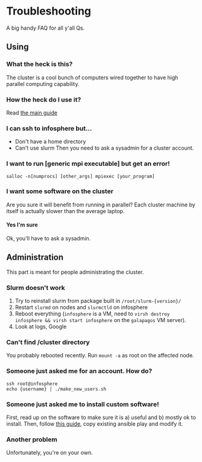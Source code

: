 # Troubleshooting

A big handy FAQ for all y'all Qs.

## Using

### What the heck is this?
The cluster is a cool bunch of computers wired together to have high parallel computing capability.

### How the heck do I use it?
Read [the main guide](./slurm.md)

### I can ssh to infosphere but...
* Don't have a home directory
* Can't use slurm
Then you need to ask a sysadmin for a cluster account.

### I want to run [generic mpi executable] but get an error!
```
salloc -n[numprocs] [other_args] mpiexec [your_program]
```

### I want some software on the cluster
Are you sure it will benefit from running in parallel? Each cluster machine by itself is actually slower than the average laptop.

#### Yes I'm sure
Ok, you'll have to ask a sysadmin.

## Administration

This part is meant for people administrating the cluster.

### Slurm doesn't work

1. Try to reinstall slurm from package built in `/root/slurm-{version}/`
2. Restart `slurmd` on nodes and `slurmctld` on infosphere
3. Reboot everything \(`infosphere` is a VM, need to `virsh destroy infosphere && virsh start infosphere` on the `galapagos` VM server\).
4. Look at logs, Google

### Can't find /cluster directory

You probably rebooted recently. Run `mount -a` as root on the affected node.

### Someone just asked me for an account. How do?
```
ssh root@infosphere
echo {username} | ./make_new_users.sh
```

### Someone just asked me to install custom software!
First, read up on the software to make sure it is a) useful and b) mostly ok to install. Then, follow [this guide](./administration.md), copy existing ansible play and modify it.

### Another problem

Unfortunately, you're on your own.
